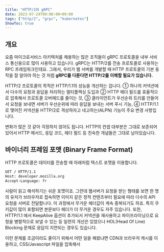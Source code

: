 ```yaml
---
title: "HTTP/2와 gRPC"
date: 2023-07-24T00:00:00+09:00
tags: ["http/2", "grpc", "kubernetes"]
ShowToc: true
---
```


## 개요

요즘 마이크로서비스 아키텍처를 채용하는 많은 조직들이 gRPC 프로토콜을 내부 서비스 통신용으로 많이 사용하고 있습니다. 
gRPC는 HTTP/2를 전송 프로토콜로 사용하는 RPC 프레임워크인데요. 그래서, 우리가 웹 서버를 개발할 때 HTTP 프로토콜의 기본 동작을 잘 알아야 하는 것 처럼
**gRPC를 다룬다면 HTTP/2를 이해할 필요가 있습니다.**

HTTP/2 프로토콜의 목적은 HTTP/1.1의 성능을 개선하는 겁니다. ① 하나의 커넥션에서 다수의 요청과 응답을 처리하는 멀티플렉싱 도입과 ② HTTP 헤더 필드를 효율적으로 압축해서 프로토콜 오버헤드를 줄이는 것, ③ 클라이언트가 우선순위 트리를 만들어서 요청을 보내면 서버가 우선순위에 따라 응답을 보내는 서버 푸시 기능, ➃ HTTP/1.1 로 맺어진 커넥션을 HTTP/2로 격상하자고 네고하는(ALPN) 기능이 주요 변경 사항입니다.

변화가 많은 것 같아 걱정하지 않아도 됩니다. HTTP의 컨셉 대부분은 그대로 보존되어 있어서 HTTP 메서드, 응답 코드, 헤더 필드 등 친숙한 개념들은 그대로 남아있습니다.

## 바이너리 프레임 포맷 (Binary Frame Format)
HTTP 프로토콜은 데이터를 전송할 때 아래처럼 텍스트 포맷을 이용합니다. 

```sh
GET / HTTP/1.1
Host: developer.mozilla.org
Accept-Language: fr
```

사람이 읽고 해석하기는 쉬운 포맷이죠. 그런데 웹서버가 요청을 받는 형태를 보면 한 명의 유저가 브라우저로 접속하면 이미지 같은 정적 컨텐츠부터 필요에 따라 다수의 API 요청을 서버로 전달합니다. 이 과정에서 무거운 헤더값이 계속 중복되기도 하죠. 특히 쿠키값이 많이 포함되면 본문보다 헤더가 더 무거운 경우도 자주 있습니다. 또한, HTTP/1.1 에서 KeepAlive 옵션이 추가되서 커넥션을 재사용하고 파이프라이닝으로 요청을 병렬적으로 보낼 수 있는 등 일련의 개선은 있었으나 HOL(Head Of Line) Blocking 문제로 응답이 지연되는 경우도 있습니다.

이런 문제를 조금이라도 줄이기 위해서 어떤 일을 해왔냐면 CDN과 브라우저 캐시를 이용하고, CSS/Javascript 파일을 압축해서 
